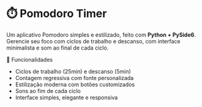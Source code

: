 # ⏱️ Pomodoro Timer

Um aplicativo Pomodoro simples e estilizado, feito com **Python + PySide6**. Gerencie seu foco com ciclos de trabalho e descanso, com interface minimalista e som ao final de cada ciclo.

🚀 Funcionalidades

- Ciclos de trabalho (25min) e descanso (5min)
- Contagem regressiva com fonte personalizada
- Estilização moderna com botões customizados
- Sons ao fim de cada ciclo
- Interface simples, elegante e responsiva

